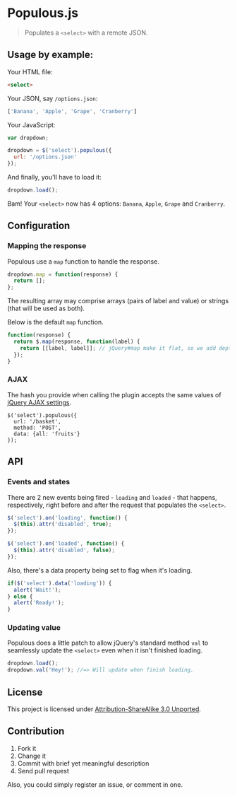 # Populous.js

> Populates a `<select>` with a remote JSON.

## Usage by example:

Your HTML file:
```html
<select>
```

Your JSON, say `/options.json`:
```javascript
['Banana', 'Apple', 'Grape', 'Cranberry']
```

Your JavaScript:
```javascript
var dropdown;

dropdown = $('select').populous({
  url: '/options.json'
});
```

And finally, you'll have to load it:
```javascript
dropdown.load();
```

Bam! Your `<select>` now has 4 options: `Banana`, `Apple`, `Grape` and `Cranberry`.

## Configuration

### Mapping the response

Populous use a `map` function to handle the response.

```javascript
dropdown.map = function(response) {
  return [];
};
```

The resulting array may comprise arrays (pairs of label and value) or strings (that will be used as both).

Below is the default `map` function.

```javascript
function(response) {
  return $.map(response, function(label) {
    return [[label, label]]; // jQuery#map make it flat, so we add depth
  });
}
```

### AJAX

The hash you provide when calling the plugin accepts the same values of [jQuery AJAX settings](http://api.jquery.com/jQuery.ajax/#jQuery-ajax-settings).

```
$('select').populous({
  url: '/basket',
  method: 'POST',
  data: {all: 'fruits'}
});
```

## API

### Events and states

There are 2 new events being fired - `loading` and `loaded` - that happens, respectively, right before and after the request that populates the `<select>`.

```javascript
$('select').on('loading', function() {
  $(this).attr('disabled', true);
});

$('select').on('loaded', function() {
  $(this).attr('disabled', false);
});
```

Also, there's a data property being set to flag when it's loading.

```javascript
if($('select').data('loading')) {
  alert('Wait!');
} else {
  alert('Ready!');
}
```

### Updating value

Populous does a little patch to allow jQuery's standard method `val` to seamlessly update the `<select>` even when it isn't finished loading.

```javascript
dropdown.load();
dropdown.val('Hey!'); //=> Will update when finish loading.
```

## License

This project is licensed under [Attribution-ShareAlike 3.0 Unported](http://creativecommons.org/licenses/by-sa/3.0/).

## Contribution

1. Fork it
2. Change it
3. Commit with brief yet meaningful description
4. Send pull request

Also, you could simply register an issue, or comment in one.
